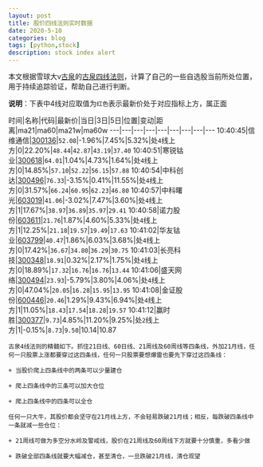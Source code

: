 ```yaml
---
layout: post
title: 股价四线法则实时数据
date: 2020-5-10
categories: blog
tags: [python,stock]
description: stock index alert
---
```



本文根据雪球大v[古泉](https://xueqiu.com/u/7148646888)的[古泉四线法则](https://xueqiu.com/7148646888/130498192)，计算了自己的一些自选股当前所处位置，用于持续追踪验证，帮助自己进行判断。

**说明**：下表中4线对应取值为`红色`表示最新价处于对应指标上方，属正面

时间|名称|代码|最新价|当日|3日|5日|位置|变动|距离|ma21|ma60|ma21w|ma60w
---|---|---|---|---|---|---|---|---
10:40:45|信维通信|[300136](https://xueqiu.com/S/SZ300136)|`52.08`|-1.96%|7.45%|5.32%|处`4`线上方|0|22.20%|`48.44`|`42.87`|`43.19`|`37.40`
10:40:51|寒锐钴业|[300618](https://xueqiu.com/S/SZ300618)|`64.01`|1.04%|4.73%|1.64%|处`4`线上方|0|14.85%|`57.10`|`52.22`|`56.15`|`57.88`
10:40:54|中科创达|[300496](https://xueqiu.com/S/SZ300496)|`76.33`|-3.15%|0.41%|11.55%|处`4`线上方|0|31.57%|`66.24`|`60.95`|`62.23`|`46.80`
10:40:57|中科曙光|[603019](https://xueqiu.com/S/SH603019)|`41.06`|-3.02%|7.47%|3.60%|处`4`线上方|1|17.67%|`38.97`|`36.89`|`35.97`|`29.41`
10:40:58|诺力股份|[603611](https://xueqiu.com/S/SH603611)|`21.76`|1.87%|4.60%|5.33%|处`4`线上方|1|12.25%|`21.18`|`19.57`|`19.49`|`17.63`
10:41:02|华友钴业|[603799](https://xueqiu.com/S/SH603799)|`40.47`|1.86%|6.03%|3.68%|处`4`线上方|0|17.42%|`36.67`|`34.80`|`36.29`|`30.75`
10:41:03|长亮科技|[300348](https://xueqiu.com/S/SZ300348)|`18.91`|0.32%|2.17%|1.75%|处`4`线上方|0|18.89%|`17.32`|`16.76`|`16.76`|`13.44`
10:41:06|盛天网络|[300494](https://xueqiu.com/S/SZ300494)|`23.93`|-5.79%|3.80%|4.06%|处`4`线上方|0|47.04%|`20.05`|`16.28`|`15.95`|`13.95`
10:41:08|金证股份|[600446](https://xueqiu.com/S/SH600446)|`20.46`|1.29%|9.43%|6.94%|处`4`线上方|1|11.05%|`18.43`|`17.54`|`18.28`|`19.57`
10:41:12|赢时胜|[300377](https://xueqiu.com/S/SZ300377)|`9.73`|4.85%|11.20%|9.25%|处`2`线上方|1|-0.15%|`8.73`|`9.50`|10.14|10.87

```
古泉4线法则的精髓如下。抓住21日线、60日线、21周线及60周线等四条线，外加21月线，任何一只股票上涨都要穿过这四条线，任何一只股票要想爆雷也要先下穿过这四条线：

+ 当股价爬上四条线中的两条可以少量建仓

+ 爬上四条线中的三条可以加大仓位

+ 爬上四条线中的四条可以全仓

任何一只大牛，其股价都会坚守在21月线上方，不会轻易跌破21月线；相反，每跌破四条线中一条就减一些仓位：

+ 21周线可做为多空分水岭及警戒线，股价在21周线及60周线下方就要十分慎重，多看少做

+ 跌破全部四条线就要大幅减仓，甚至清仓，一旦跌破21月线，清仓观望
```